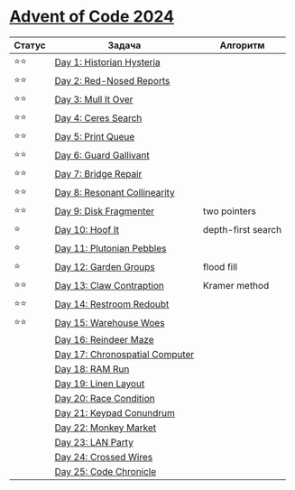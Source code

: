 # [Advent of Code 2024](https://adventofcode.com/2024)

| Статус | Задача                                                                 | Алгоритм           |
|--------|------------------------------------------------------------------------|--------------------|
| ⭐⭐     | [Day 1: Historian Hysteria](https://adventofcode.com/2024/day/1)       |                    |
| ⭐⭐     | [Day 2: Red-Nosed Reports](https://adventofcode.com/2024/day/2)        |                    |
| ⭐⭐     | [Day 3: Mull It Over](https://adventofcode.com/2024/day/3)             |                    |
| ⭐⭐     | [Day 4: Ceres Search](https://adventofcode.com/2024/day/4)             |                    |
| ⭐⭐     | [Day 5: Print Queue](https://adventofcode.com/2024/day/5)              |                    |
| ⭐⭐     | [Day 6: Guard Gallivant](https://adventofcode.com/2024/day/6)          |                    |
| ⭐⭐     | [Day 7: Bridge Repair](https://adventofcode.com/2024/day/7)            |                    |
| ⭐⭐     | [Day 8: Resonant Collinearity](https://adventofcode.com/2024/day/8)    |                    |
| ⭐⭐     | [Day 9: Disk Fragmenter](https://adventofcode.com/2024/day/9)          | two pointers       |
| ⭐      | [Day 10: Hoof It](https://adventofcode.com/2024/day/10)                | depth-first search |
| ⭐      | [Day 11: Plutonian Pebbles](https://adventofcode.com/2024/day/11)      |                    |
| ⭐      | [Day 12: Garden Groups](https://adventofcode.com/2024/day/12)          | flood fill         |
| ⭐⭐     | [Day 13: Claw Contraption](https://adventofcode.com/2024/day/13)       | Kramer method      |
| ⭐⭐     | [Day 14: Restroom Redoubt](https://adventofcode.com/2024/day/14)       |                    |
| ⭐⭐     | [Day 15: Warehouse Woes](https://adventofcode.com/2024/day/15)         |                    |
|        | [Day 16: Reindeer Maze](https://adventofcode.com/2024/day/16)          |                    |
|        | [Day 17: Chronospatial Computer](https://adventofcode.com/2024/day/17) |                    |
|        | [Day 18: RAM Run](https://adventofcode.com/2024/day/18)                |                    |
|        | [Day 19: Linen Layout](https://adventofcode.com/2024/day/19)           |                    |
|        | [Day 20: Race Condition](https://adventofcode.com/2024/day/20)         |                    |
|        | [Day 21: Keypad Conundrum](https://adventofcode.com/2024/day/21)       |                    |
|        | [Day 22: Monkey Market](https://adventofcode.com/2024/day/22)          |                    |
|        | [Day 23: LAN Party](https://adventofcode.com/2024/day/23)              |                    |
|        | [Day 24: Crossed Wires](https://adventofcode.com/2024/day/24)          |                    |
|        | [Day 25: Code Chronicle](https://adventofcode.com/2024/day/25)         |                    |
